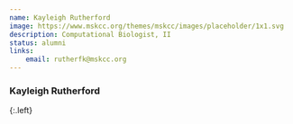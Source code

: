 ```yaml
---
name: Kayleigh Rutherford
image: https://www.mskcc.org/themes/mskcc/images/placeholder/1x1.svg
description: Computational Biologist, II
status: alumni
links:
    email: rutherfk@mskcc.org
---
```


### Kayleigh Rutherford
{:.left}
